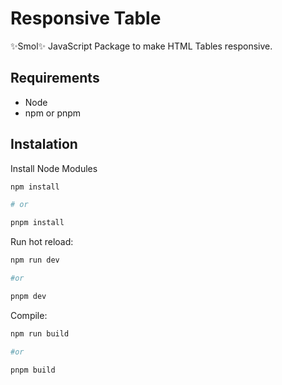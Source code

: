 # Responsive Table

✨Smol✨ JavaScript Package to make HTML Tables responsive.

## Requirements

-   Node
-   npm or pnpm

## Instalation

Install Node Modules

```bash
npm install

# or

pnpm install
```

Run hot reload:

```bash
npm run dev

#or

pnpm dev
```

Compile:

```bash
npm run build

#or

pnpm build
```
